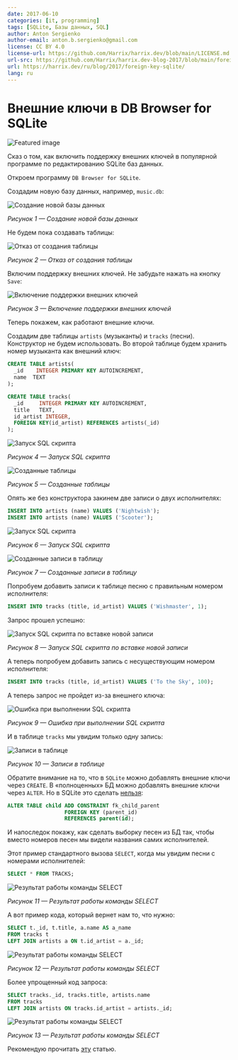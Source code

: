 ```yaml
---
date: 2017-06-10
categories: [it, programming]
tags: [SQLite, Базы данных, SQL]
author: Anton Sergienko
author-email: anton.b.sergienko@gmail.com
license: CC BY 4.0
license-url: https://github.com/Harrix/harrix.dev/blob/main/LICENSE.md
url-src: https://github.com/Harrix/harrix.dev-blog-2017/blob/main/foreign-key-sqlite/foreign-key-sqlite.md
url: https://harrix.dev/ru/blog/2017/foreign-key-sqlite/
lang: ru
---
```


# Внешние ключи в DB Browser for SQLite

![Featured image](featured-image.svg)

Сказ о том, как включить поддержку внешних ключей в популярной программе по редактированию SQLite баз данных.

Откроем программу `DB Browser for SQLite`.

Создадим новую базу данных, например, `music.db`:

![Создание новой базы данных](img/new-database_01.png)

_Рисунок 1 — Создание новой базы данных_

Не будем пока создавать таблицы:

![Отказ от создания таблицы](img/new-database_02.png)

_Рисунок 2 — Отказ от создания таблицы_

Включим поддержку внешних ключей. Не забудьте нажать на кнопку `Save`:

![Включение поддержки внешних ключей](img/support-foreign-key.png)

_Рисунок 3 — Включение поддержки внешних ключей_

Теперь покажем, как работают внешние ключи.

Создадим две таблицы `artists` (музыканты) и `tracks` (песни). Конструктор не будем использовать. Во второй таблице будем хранить номер музыканта как внешний ключ:

```sql
CREATE TABLE artists(
  _id    INTEGER PRIMARY KEY AUTOINCREMENT,
  name  TEXT
);

CREATE TABLE tracks(
  _id     INTEGER PRIMARY KEY AUTOINCREMENT,
  title   TEXT,
  id_artist INTEGER,
  FOREIGN KEY(id_artist) REFERENCES artists(_id)
);
```

![Запуск SQL скрипта](img/sql_01.png)

_Рисунок 4 — Запуск SQL скрипта_

![Созданные таблицы](img/table_01.png)

_Рисунок 5 — Созданные таблицы_

Опять же без конструктора закинем две записи о двух исполнителях:

```sql
INSERT INTO artists (name) VALUES ('Nightwish');
INSERT INTO artists (name) VALUES ('Scooter');
```

![Запуск SQL скрипта](img/sql_02.png)

_Рисунок 6 — Запуск SQL скрипта_

![Созданные записи в таблицу](img/table_02.png)

_Рисунок 7 — Созданные записи в таблицу_

Попробуем добавить записи к таблице песню с правильным номером исполнителя:

```sql
INSERT INTO tracks (title, id_artist) VALUES ('Wishmaster', 1);
```

Запрос прошел успешно:

![Запуск SQL скрипта по вставке новой записи](img/sql_03.png)

_Рисунок 8 — Запуск SQL скрипта по вставке новой записи_

А теперь попробуем добавить запись с несуществующим номером исполнителя:

```sql
INSERT INTO tracks (title, id_artist) VALUES ('To the Sky', 100);
```

А теперь запрос не пройдет из-за внешнего ключа:

![Ошибка при выполнении SQL скрипта](img/sql_04.png)

_Рисунок 9 — Ошибка при выполнении SQL скрипта_

И в таблице `tracks` мы увидим только одну запись:

![Записи в таблице](img/table_03.png)

_Рисунок 10 — Записи в таблице_

Обратите внимание на то, что в `SQLite` можно добавлять внешние ключи через `CREATE`. В «полноценных» БД можно добавлять внешние ключи через `ALTER`. Но в SQLite это сделать [нельзя](https://stackoverflow.com/questions/1884818/how-do-i-add-a-foreign-key-to-an-existing-sqlite-table):

```sql
ALTER TABLE child ADD CONSTRAINT fk_child_parent
                  FOREIGN KEY (parent_id)
                  REFERENCES parent(id);
```

И напоследок покажу, как сделать выборку песен из БД так, чтобы вместо номеров песен мы видели названия самих исполнителей.

Этот пример стандартного вызова `SELECT`, когда мы увидим песни с номерами исполнителей:

```sql
SELECT * FROM TRACKS;
```

![Результат работы команды SELECT](img/select_01.png)

_Рисунок 11 — Результат работы команды SELECT_

А вот пример кода, который вернет нам то, что нужно:

```sql
SELECT t._id, t.title, a.name AS a_name
FROM tracks t
LEFT JOIN artists a ON t.id_artist = a._id;
```

![Результат работы команды SELECT](img/select_02.png)

_Рисунок 12 — Результат работы команды SELECT_

Более упрощенный код запроса:

```sql
SELECT tracks._id, tracks.title, artists.name
FROM tracks
LEFT JOIN artists ON tracks.id_artist = artists._id;
```

![Результат работы команды SELECT](img/select_03.png)

_Рисунок 13 — Результат работы команды SELECT_

Рекомендую прочитать [эту](http://www.skillz.ru/dev/php/article-Obyasnenie_SQL_obedinenii_JOIN_INNER_OUTER.html) статью.
